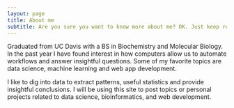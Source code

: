 ```yaml
---
layout: page
title: About me
subtitle: Are you sure you want to know more about me? OK. Just keep reading.
---
```



<p>Graduated from UC Davis with a BS in Biochemistry and Molecular Biology.
In the past year I have found interest in how computers allow us to automate workflows and answer insightful questions.
Some of my favorite topics are data science, machine learning and web app development. </p>
<p> I like to dig into data to extract patterns, useful statistics and provide insightful conclusions.
 I will be using this site to post topics or personal projects related to data science, bioinformatics, and web development. </p>

